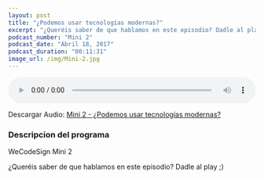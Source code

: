 ```yaml
---
layout: post
title: "¿Podemos usar tecnologías modernas?"
excerpt: "¿Queréis saber de que hablamos en este episodio? Dadle al play ;)"
podcast_number: "Mini 2"
podcast_date: "Abril 18, 2017"
podcast_duration: "00:11:31"
image_url: /img/Mini-2.jpg
---
```


<audio src="http://www.podtrac.com/pts/redirect.mp3/archive.org/download/WeCodeSignMini2/WeCodeSign%20Mini%20-%202.mp3" preload="auto" controls style="width: 100%;">
  <p>Tu navegador no implementa el elemento audio</p>
</audio>

<p>Descargar Audio: <a href="http://www.podtrac.com/pts/redirect.mp3/archive.org/download/WeCodeSignMini2/WeCodeSign%20Mini%20-%202.mp3" title="Botón derecho del ratón, luego guardar enlace como...">Mini 2 - ¿Podemos usar tecnologías modernas?</a></p>

<h3 class="post-title  post-heading">Descripcion del programa</h3>

WeCodeSign Mini 2

¿Queréis saber de que hablamos en este episodio? Dadle al play ;)
